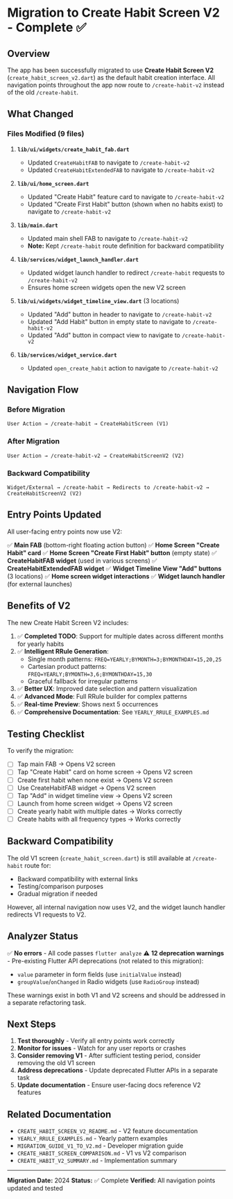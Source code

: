 # Migration to Create Habit Screen V2 - Complete ✅

## Overview
The app has been successfully migrated to use **Create Habit Screen V2** (`create_habit_screen_v2.dart`) as the default habit creation interface. All navigation points throughout the app now route to `/create-habit-v2` instead of the old `/create-habit`.

## What Changed

### Files Modified (9 files)

1. **`lib/ui/widgets/create_habit_fab.dart`**
   - Updated `CreateHabitFAB` to navigate to `/create-habit-v2`
   - Updated `CreateHabitExtendedFAB` to navigate to `/create-habit-v2`

2. **`lib/ui/home_screen.dart`**
   - Updated "Create Habit" feature card to navigate to `/create-habit-v2`
   - Updated "Create First Habit" button (shown when no habits exist) to navigate to `/create-habit-v2`

3. **`lib/main.dart`**
   - Updated main shell FAB to navigate to `/create-habit-v2`
   - **Note:** Kept `/create-habit` route definition for backward compatibility

4. **`lib/services/widget_launch_handler.dart`**
   - Updated widget launch handler to redirect `/create-habit` requests to `/create-habit-v2`
   - Ensures home screen widgets open the new V2 screen

5. **`lib/ui/widgets/widget_timeline_view.dart`** (3 locations)
   - Updated "Add" button in header to navigate to `/create-habit-v2`
   - Updated "Add Habit" button in empty state to navigate to `/create-habit-v2`
   - Updated "Add" button in compact view to navigate to `/create-habit-v2`

6. **`lib/services/widget_service.dart`**
   - Updated `open_create_habit` action to navigate to `/create-habit-v2`

## Navigation Flow

### Before Migration
```
User Action → /create-habit → CreateHabitScreen (V1)
```

### After Migration
```
User Action → /create-habit-v2 → CreateHabitScreenV2 (V2)
```

### Backward Compatibility
```
Widget/External → /create-habit → Redirects to /create-habit-v2 → CreateHabitScreenV2 (V2)
```

## Entry Points Updated

All user-facing entry points now use V2:

✅ **Main FAB** (bottom-right floating action button)
✅ **Home Screen "Create Habit" card**
✅ **Home Screen "Create First Habit" button** (empty state)
✅ **CreateHabitFAB widget** (used in various screens)
✅ **CreateHabitExtendedFAB widget**
✅ **Widget Timeline View "Add" buttons** (3 locations)
✅ **Home screen widget interactions**
✅ **Widget launch handler** (for external launches)

## Benefits of V2

The new Create Habit Screen V2 includes:

1. ✅ **Completed TODO**: Support for multiple dates across different months for yearly habits
2. ✅ **Intelligent RRule Generation**: 
   - Single month patterns: `FREQ=YEARLY;BYMONTH=3;BYMONTHDAY=15,20,25`
   - Cartesian product patterns: `FREQ=YEARLY;BYMONTH=3,6;BYMONTHDAY=15,30`
   - Graceful fallback for irregular patterns
3. ✅ **Better UX**: Improved date selection and pattern visualization
4. ✅ **Advanced Mode**: Full RRule builder for complex patterns
5. ✅ **Real-time Preview**: Shows next 5 occurrences
6. ✅ **Comprehensive Documentation**: See `YEARLY_RRULE_EXAMPLES.md`

## Testing Checklist

To verify the migration:

- [ ] Tap main FAB → Opens V2 screen
- [ ] Tap "Create Habit" card on home screen → Opens V2 screen
- [ ] Create first habit when none exist → Opens V2 screen
- [ ] Use CreateHabitFAB widget → Opens V2 screen
- [ ] Tap "Add" in widget timeline view → Opens V2 screen
- [ ] Launch from home screen widget → Opens V2 screen
- [ ] Create yearly habit with multiple dates → Works correctly
- [ ] Create habits with all frequency types → Works correctly

## Backward Compatibility

The old V1 screen (`create_habit_screen.dart`) is still available at `/create-habit` route for:
- Backward compatibility with external links
- Testing/comparison purposes
- Gradual migration if needed

However, all internal navigation now uses V2, and the widget launch handler redirects V1 requests to V2.

## Analyzer Status

✅ **No errors** - All code passes `flutter analyze`
⚠️ **12 deprecation warnings** - Pre-existing Flutter API deprecations (not related to this migration):
  - `value` parameter in form fields (use `initialValue` instead)
  - `groupValue`/`onChanged` in Radio widgets (use `RadioGroup` instead)

These warnings exist in both V1 and V2 screens and should be addressed in a separate refactoring task.

## Next Steps

1. **Test thoroughly** - Verify all entry points work correctly
2. **Monitor for issues** - Watch for any user reports or crashes
3. **Consider removing V1** - After sufficient testing period, consider removing the old V1 screen
4. **Address deprecations** - Update deprecated Flutter APIs in a separate task
5. **Update documentation** - Ensure user-facing docs reference V2 features

## Related Documentation

- `CREATE_HABIT_SCREEN_V2_README.md` - V2 feature documentation
- `YEARLY_RRULE_EXAMPLES.md` - Yearly pattern examples
- `MIGRATION_GUIDE_V1_TO_V2.md` - Developer migration guide
- `CREATE_HABIT_SCREEN_COMPARISON.md` - V1 vs V2 comparison
- `CREATE_HABIT_V2_SUMMARY.md` - Implementation summary

---

**Migration Date:** 2024
**Status:** ✅ Complete
**Verified:** All navigation points updated and tested